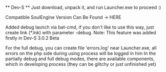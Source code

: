 ** Dev-S **
Just download, unpack it, and run Launcher.exe to proceed :)

Compatible SoulEngine Version Can Be Found -> HERE

Added debug launch via bat-cmd, if you don't like to use this way, just create link (*.lnk) with parameter -debug.
Note: This feature was added firstly in Dev-S 3.0.2 Beta

For the full debug, you can create file 'errors.log' near Launcher.exe, all errors on the php side during using process will be logged in him
In the partially debug and full debug modes, there are available components, which in developing process (they can be glitchy or just unfinished yet)
